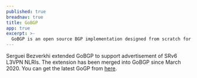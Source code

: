 ```yaml
---
published: true
breadnav: true
title: GoBGP
app: true
excerpt: >-
  GoBGP is an open source BGP implementation designed from scratch for modern environment and implemented in a the Go Programming Language.
---
```


Serguei Bezverkhi extended GoBGP to support advertisement of SRv6 L3VPN NLRIs. The extension has been merged into GoBGP since March 2020. You can get the latest GoGP from [here](https://github.com/osrg/gobgp).
